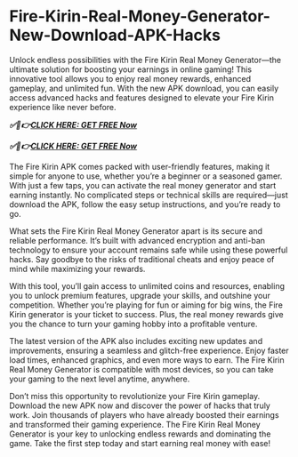 # Fire-Kirin-Real-Money-Generator-New-Download-APK-Hacks
Unlock endless possibilities with the Fire Kirin Real Money Generator—the ultimate solution for boosting your earnings in online gaming! This innovative tool allows you to enjoy real money rewards, enhanced gameplay, and unlimited fun. With the new APK download, you can easily access advanced hacks and features designed to elevate your Fire Kirin experience like never before.

 ***✅🎯👉[CLICK HERE: GET FREE Now](https://btadeal.com/f3rk5n/)***

***✅🎯👉[CLICK HERE: GET FREE Now](https://btadeal.com/f3rk5n/)***


The Fire Kirin APK comes packed with user-friendly features, making it simple for anyone to use, whether you’re a beginner or a seasoned gamer. With just a few taps, you can activate the real money generator and start earning instantly. No complicated steps or technical skills are required—just download the APK, follow the easy setup instructions, and you’re ready to go.

What sets the Fire Kirin Real Money Generator apart is its secure and reliable performance. It’s built with advanced encryption and anti-ban technology to ensure your account remains safe while using these powerful hacks. Say goodbye to the risks of traditional cheats and enjoy peace of mind while maximizing your rewards.

With this tool, you’ll gain access to unlimited coins and resources, enabling you to unlock premium features, upgrade your skills, and outshine your competition. Whether you’re playing for fun or aiming for big wins, the Fire Kirin generator is your ticket to success. Plus, the real money rewards give you the chance to turn your gaming hobby into a profitable venture.

The latest version of the APK also includes exciting new updates and improvements, ensuring a seamless and glitch-free experience. Enjoy faster load times, enhanced graphics, and even more ways to earn. The Fire Kirin Real Money Generator is compatible with most devices, so you can take your gaming to the next level anytime, anywhere.

Don’t miss this opportunity to revolutionize your Fire Kirin gameplay. Download the new APK now and discover the power of hacks that truly work. Join thousands of players who have already boosted their earnings and transformed their gaming experience. The Fire Kirin Real Money Generator is your key to unlocking endless rewards and dominating the game. Take the first step today and start earning real money with ease!
